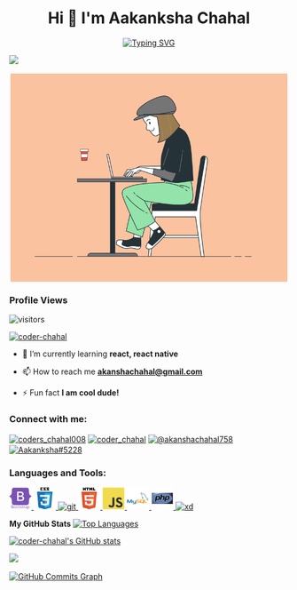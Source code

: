###

<!--
**coder-chahal/coder-chahal** is a ✨ _special_ ✨ repository because its `README.md` (this file) appears on your GitHub profile.

Here are some ideas to get you started:

- 🔭 I’m currently working on ...
- 🌱 I’m currently learning ...
- 👯 I’m looking to collaborate on ...
- 🤔 I’m looking for help with ...
- 💬 Ask me about ...
- 📫 How to reach me: ...
- 😄 Pronouns: ...
- ⚡ Fun fact: ...
-->
<h1 align="center">Hi 👋 I'm Aakanksha Chahal</h1>
<!-- <h3 align="center">A beginner in Web developvement</h3> -->

<p align="center">
  <a align="center" href="https://git.io/typing-svg"><img src="https://readme-typing-svg.herokuapp.com?font=Fira+Code&duration=3000&pause=1000&width=435&lines=Web+Developer;Front+End+Developer" alt="Typing SVG" /></a>
</p>

<img src="[https://www.google.com/url?sa=i&url=https%3A%2F%2Fdribbble.com%2Fshots%2F15215756-Coding-Animation-Concept&psig=AOvVaw2ozqX2CK5ulkDbGdedDmUg&ust=1664964407673000&source=images&cd=vfe&ved=0CAkQjRxqFwoTCMir0_WpxvoCFQAAAAAdAAAAABAD](https://cdn.dribbble.com/users/4055494/screenshots/15215756/media/d2b66c4ca0192aa26d103448b3d1518b.gif)">

<!-- <p align="left"> <img src="https://komarev.com/ghpvc/?username=coder-chahal&label=Profile%20views&color=0e75b6&style=flat" alt="coder-chahal" /> </p> -->
<p align="center">
<img align="center" alt="GIF" src="https://github.com/coder-chahal/coder-chahal/blob/main/readme/gitimg.gif" width="500"/>
<br /></p>

### Profile Views &nbsp;&nbsp;&nbsp;&nbsp;&nbsp;&nbsp;&nbsp;&nbsp;&nbsp;&nbsp;&nbsp;&nbsp;

![visitors](https://profile-counter.glitch.me/coder-chahal/count.svg?align=center)
<p align="left"> <a href="https://github.com/ryo-ma/github-profile-trophy"><img src="https://github-profile-trophy.vercel.app/?username=coder-chahal" alt="coder-chahal" /></a> </p>


- 🌱 I’m currently learning **react, react native**

- 📫 How to reach me **akanshachahal@gmail.com**

- ⚡ Fun fact **I am cool dude!**

<h3 align="left">Connect with me:</h3>

<p align="left">
<a href="https://linkedin.com/in/coders_chahal008" target="blank"><img align="center" src="https://raw.githubusercontent.com/rahuldkjain/github-profile-readme-generator/master/src/images/icons/Social/linked-in-alt.svg" alt="coders_chahal008" height="30" width="40" /></a>
<a href="https://twitter.com/coder_chahal" target="blank"><img align="center" src="https://raw.githubusercontent.com/rahuldkjain/github-profile-readme-generator/master/src/images/icons/Social/twitter.svg" alt="coder_chahal" height="30" width="40" /></a>
<a href="https://www.hackerrank.com/@akanshachahal758" target="blank"><img align="center" src="https://raw.githubusercontent.com/rahuldkjain/github-profile-readme-generator/master/src/images/icons/Social/hackerrank.svg" alt="@akanshachahal758" height="30" width="40" /></a>
<a href="https://discord.gg/Aakanksha#5228" target="blank"><img align="center" src="https://raw.githubusercontent.com/rahuldkjain/github-profile-readme-generator/master/src/images/icons/Social/discord.svg" alt="Aakanksha#5228" height="30" width="40" /></a>
</p>

<h3 align="left">Languages and Tools:</h3>
<p align="left"> <a href="https://getbootstrap.com" target="_blank" rel="noreferrer"> <img src="https://raw.githubusercontent.com/devicons/devicon/master/icons/bootstrap/bootstrap-plain-wordmark.svg" alt="bootstrap" width="40" height="40"/> </a> <a href="https://www.w3schools.com/css/" target="_blank" rel="noreferrer"> <img src="https://raw.githubusercontent.com/devicons/devicon/master/icons/css3/css3-original-wordmark.svg" alt="css3" width="40" height="40"/> </a> <a href="https://git-scm.com/" target="_blank" rel="noreferrer"> <img src="https://www.vectorlogo.zone/logos/git-scm/git-scm-icon.svg" alt="git" width="40" height="40"/> </a> <a href="https://www.w3.org/html/" target="_blank" rel="noreferrer"> <img src="https://raw.githubusercontent.com/devicons/devicon/master/icons/html5/html5-original-wordmark.svg" alt="html5" width="40" height="40"/> </a> <a href="https://developer.mozilla.org/en-US/docs/Web/JavaScript" target="_blank" rel="noreferrer"> <img src="https://raw.githubusercontent.com/devicons/devicon/master/icons/javascript/javascript-original.svg" alt="javascript" width="40" height="40"/> </a> <a href="https://www.mysql.com/" target="_blank" rel="noreferrer"> <img src="https://raw.githubusercontent.com/devicons/devicon/master/icons/mysql/mysql-original-wordmark.svg" alt="mysql" width="40" height="40"/> </a> <a href="https://www.php.net" target="_blank" rel="noreferrer"> <img src="https://raw.githubusercontent.com/devicons/devicon/master/icons/php/php-original.svg" alt="php" width="40" height="40"/> </a> <a href="https://www.adobe.com/products/xd.html" target="_blank" rel="noreferrer"> <img src="https://cdn.worldvectorlogo.com/logos/adobe-xd.svg" alt="xd" width="40" height="40"/> </a> </p>


<b>My GitHub Stats</b>
<a href="https://github.com/coder-chahal" align="left"><img src="https://github-readme-stats.vercel.app/api/top-langs/?username=coder-chahal&langs_count=10&title_color=0891b2&text_color=ffffff&icon_color=0891b2&bg_color=1c1917&hide_border=true&locale=en&custom_title=Top%20%Languages" alt="Top Languages" /></a>

<a href="http://www.github.com/coder-chahal"><img src="https://github-readme-stats.vercel.app/api?username=coder-chahal&show_icons=true&hide=&count_private=true&title_color=0891b2&text_color=ffffff&icon_color=0891b2&bg_color=1c1917&hide_border=true&show_icons=true" alt="coder-chahal's GitHub stats" /></a>

<a href="http://www.github.com/coder-chahal"><img src="https://github-readme-streak-stats.herokuapp.com/?user=coder-chahal&stroke=ffffff&background=1c1917&ring=0891b2&fire=0891b2&currStreakNum=ffffff&currStreakLabel=0891b2&sideNums=ffffff&sideLabels=ffffff&dates=ffffff&hide_border=true" /></a>

<a href="http://www.github.com/coder-chahal"><img src="https://activity-graph.herokuapp.com/graph?username=coder-chahal&bg_color=1c1917&color=ffffff&line=0891b2&point=ffffff&area_color=1c1917&area=true&hide_border=true&custom_title=GitHub%20Commits%20Graph" alt="GitHub Commits Graph" /></a>


